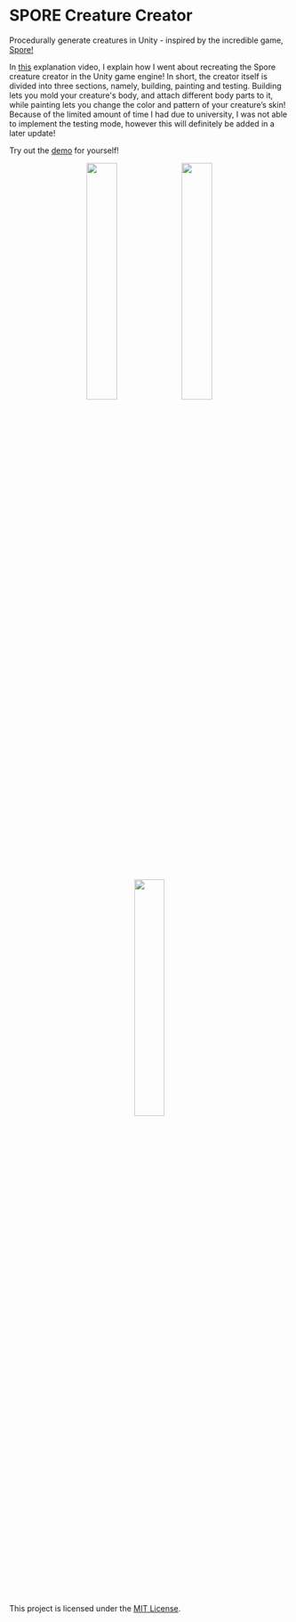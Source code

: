 # SPORE Creature Creator
Procedurally generate creatures in Unity - inspired by the incredible game, [Spore!](https://www.spore.com/)

In [this](https://youtu.be/Br_SQAc87s8) explanation video, I explain how I went about recreating the Spore creature creator in the Unity game engine! In short, the creator itself is divided into three sections, namely, building, painting and testing. Building lets you mold your creature's body, and attach different body parts to it, while painting lets you change the color and pattern of your creature’s skin! Because of the limited amount of time I had due to university, I was not able to implement the testing mode, however this will definitely be added in a later update!

Try out the [demo](https://bit.ly/creature-creator-demo) for yourself!

<p align="middle">
  <img src="https://img.itch.zone/aW1hZ2UvNzY4NjAzLzQzMDA0MjMucG5n/original/1fZLdQ.png" width="33%" />
  <img src="https://img.itch.zone/aW1hZ2UvNzY4NjAzLzQzMDA0MjQucG5n/original/gzAD%2B0.png" width="33%" /> 
  <img src="https://img.itch.zone/aW1hZ2UvNzY4NjAzLzQzMDA0MjUucG5n/original/yuJn7Y.png" width="33%" />
</p>

This project is licensed under the [MIT License](LICENSE.md).
